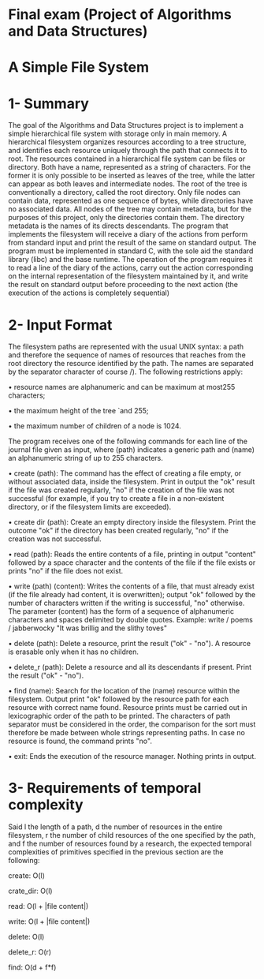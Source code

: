 # Final exam (Project of Algorithms and Data Structures)
# A Simple File System

# 1- Summary

The goal of the Algorithms and Data Structures project is to implement a simple hierarchical file system with storage only in main memory.
A hierarchical filesystem organizes resources according to a tree structure,
and identifies each resource uniquely through the path that connects it to
root. The resources contained in a hierarchical file system can be files or
directory. Both have a name, represented as a string of
characters. For the former it is only possible to be inserted as leaves of the tree, while the latter can appear as both leaves and intermediate nodes.
The root of the tree is conventionally a directory, called the root directory. Only file nodes can contain data, represented as one
sequence of bytes, while directories have no associated data. All nodes
of the tree may contain metadata, but for the purposes of this project, only the
directories contain them. The directory metadata is the names of its directs
descendants.
The program that implements the filesystem will receive a diary of the actions from
perform from standard input and print the result of the same on standard
output. The program must be implemented in standard C, with the sole aid
the standard library (libc) and the base runtime. The operation of the program requires it to read a line of the diary of the actions, carry out the action
corresponding on the internal representation of the filesystem maintained by it,
and write the result on standard output before proceeding to the next action
(the execution of the actions is completely sequential)


# 2- Input Format

The filesystem paths are represented with the usual UNIX syntax: a path and therefore the sequence of names of resources that reaches from the root directory the resource identified by the path. The names are separated by the separator character of course /).
The following restrictions apply:

• resource names are alphanumeric and can be maximum at most255 characters;

• the maximum height of the tree `and 255;

• the maximum number of children of a node is 1024.

The program receives one of the following commands for each line of the journal file
given as input, where (path) indicates a generic path and (name) an alphanumeric string of up to 255 characters.

• create (path): The command has the effect of creating a file
empty, or without associated data, inside the filesystem. Print in
output the "ok" result if the file was created regularly, "no" if the creation of the file was not successful (for example, if you try to create a file in a non-existent directory, or if the filesystem limits are exceeded).

• create dir (path): Create an empty directory inside the filesystem. Print the outcome "ok" if the directory has been created
regularly, "no" if the creation was not successful.

• read (path): Reads the entire contents of a file, printing in
output "content" followed by a space character and the contents of the file
if the file exists or prints "no" if the file does not exist.

• write (path) (content): Writes the contents of a file, that must already exist (if the file already had content, it is overwritten); output "ok" followed by the number of characters written if the writing is successful, "no" otherwise. The parameter (content) has the form of a sequence of alphanumeric characters and spaces delimited by double quotes. Example: write / poems / jabberwocky "It was brillig and the slithy toves"

• delete (path): Delete a resource, print the result ("ok" -
"no"). A resource is erasable only when it has no children.

• delete_r (path): Delete a resource and all its descendants if
present. Print the result ("ok" - "no").

• find (name): Search for the location of the (name) resource within the filesystem. Output print "ok" followed by the resource path for each resource with correct name found. Resource prints must be carried out in lexicographic order of the path to be printed. The characters of path separator must be considered in the order, the comparison for the sort must therefore be made between whole strings representing paths. In case no resource is found, the command prints "no".

• exit: Ends the execution of the resource manager. Nothing prints in
output.


# 3- Requirements of temporal complexity

Said l the length of a path, d the number of resources in the entire filesystem,
r the number of child resources of the one specified by the path, and f the number
of resources found by a research, the expected temporal complexities of primitives
specified in the previous section are the following:

create: O(l)

crate_dir: O(l)

read: O(l + |file content|)

write: O(l + |file content|)

delete: O(l)

delete_r: O(r)

find: O(d + f*f)
